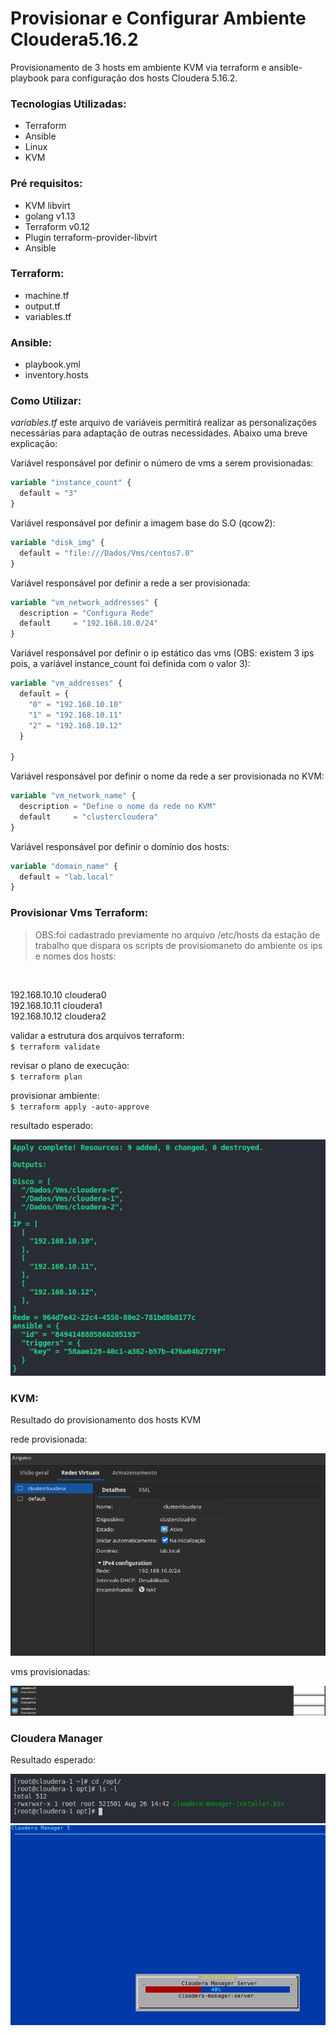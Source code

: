 # Provisionar e Configurar Ambiente Cloudera5.16.2

Provisionamento de 3 hosts em ambiente KVM via terraform e ansible-playbook para configuração dos hosts Cloudera 5.16.2.

### Tecnologias Utilizadas:
- Terraform
- Ansible
- Linux
- KVM

### Pré requisitos:
- KVM libvirt
- golang v1.13
- Terraform v0.12
- Plugin terraform-provider-libvirt
- Ansible

### Terraform:
- machine.tf
- output.tf
- variables.tf

### Ansible:
- playbook.yml
- inventory.hosts

### Como Utilizar:

*variables.tf* este arquivo de variáveis permitirá realizar as personalizações necessárias para adaptação de outras necessidades. Abaixo uma breve explicação:

Variável responsável por definir o número de vms a serem provisionadas:
```terraform
variable "instance_count" {
  default = "3"
}
```
Variável responsável por definir a imagem base do S.O (qcow2):
```terraform
variable "disk_img" {
  default = "file:///Dados/Vms/centos7.0"
}
```
Variável responsável por definir a rede a ser provisionada:
```terraform
variable "vm_network_addresses" {
  description = "Configura Rede"
  default     = "192.168.10.0/24"
}
```
Variável responsável por definir o ip estático das vms (OBS: existem 3 ips pois, a variável instance_count foi definida com o valor 3):
```terraform
variable "vm_addresses" {
  default = {
    "0" = "192.168.10.10"
    "1" = "192.168.10.11"
    "2" = "192.168.10.12"
  }

}
```
Variável responsável por definir o nome da rede a ser provisionada no KVM:
```terraform
variable "vm_network_name" {
  description = "Define o nome da rede no KVM"
  default     = "clustercloudera"
}
```
Variável responsável por definir o domínio dos hosts:
```terraform
variable "domain_name" {
  default = "lab.local"
}
```

### Provisionar Vms Terraform:

> OBS:foi cadastrado previamente no arquivo /etc/hosts da estação de trabalho que dispara os scripts de provisiomaneto do ambiente os ips e nomes dos hosts:
</br>

192.168.10.10 cloudera0
</br>
192.168.10.11 cloudera1
</br>
192.168.10.12 cloudera2

validar a estrutura dos arquivos terraform:
</br>
`$ terraform validate`

revisar o plano de execução:
</br>
`$ terraform plan`

provisionar ambiente:
</br>
`$ terraform apply -auto-approve`

resultado esperado:

![](imgs_repo/deployTerraformResult.png)

### KVM:

Resultado do provisionamento dos hosts KVM

rede provisionada:

![](imgs_repo/kvm-network.png)

vms provisionadas:

![](imgs_repo/kvm-result.png)

### Cloudera Manager

Resultado esperado:

![](imgs_repo/clouderaManagerBin.png)
![](imgs_repo/clouderaMangerExec.png)
